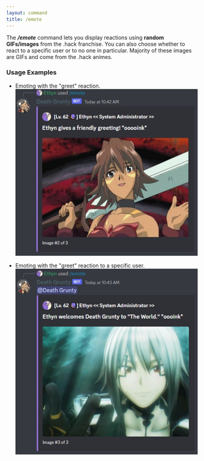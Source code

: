 ```yaml
---
layout: command
title: /emote
---
```


The ***/emote*** command lets you display reactions using **random GIFs/images** from the .hack franchise. You can also choose whether to react to a specific user or to no one in particular. Majority of these images are GIFs and come from the .hack animes.

### Usage Examples

- Emoting with the "greet" reaction.
![Emoting with the "happy" reaction.](../images/examples/emote_greet.jpg)

- Emoting with the "greet" reaction to a specific user.
![Emoting with the "greet" reaction to a specific user.](../images/examples/emote_greet_someone.jpg)